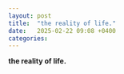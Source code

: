 ```yaml
---
layout: post
title:  "the reality of life."
date:   2025-02-22 09:08 +0400
categories:
---
```


**the reality of life.**
